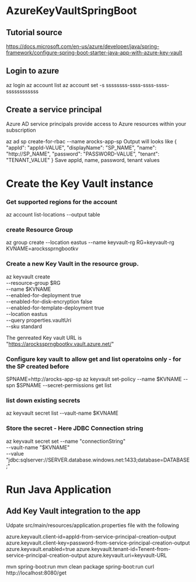 # AzureKeyVaultSpringBoot

## Tutorial source
https://docs.microsoft.com/en-us/azure/developer/java/spring-framework/configure-spring-boot-starter-java-app-with-azure-key-vault

## Login to azure
az login
az account list
az account set -s ssssssss-ssss-ssss-ssss-ssssssssssss

## Create a service principal
Azure AD service principals provide access to Azure resources within your subscription

az ad sp create-for-rbac --name arocks-app-sp
Output will looks like 
{
  "appId": "appId-VALUE",
  "displayName": "SP_NAME",
  "name": "http://SP_NAME",
  "password": "PASSWORD-VALUE",
  "tenant": "TENANT_VALUE"
}
Save appId,  name, password, tenant values


# Create the Key Vault instance

### Get supported regions for the account
az account list-locations --output table

### create Resource Group
az group create --location eastus --name keyvault-rg
RG=keyvault-rg
KVNAME=arockssprngbootkv

### Create a new Key Vault in the resource group.
az keyvault create \
    --resource-group $RG \
    --name $KVNAME \
    --enabled-for-deployment true \
    --enabled-for-disk-encryption false \
    --enabled-for-template-deployment true \
    --location eastus \
    --query properties.vaultUri \
    --sku standard

The genreated Key vault URL is "https://arockssprngbootkv.vault.azure.net/"

### Configure key vault to allow get and list operatoins only - for the SP created before
SPNAME=http://arocks-app-sp
az keyvault set-policy --name $KVNAME --spn $SPNAME --secret-permissions get list

### list down existing secrets
az keyvault secret list --vault-name $KVNAME

### Store the secret - Here JDBC Connection string
az keyvault secret set --name "connectionString" \
    --vault-name "$KVNAME" \
    --value "jdbc:sqlserver://SERVER.database.windows.net:1433;database=DATABASE;"
    
    
# Run Java Application

## Add Key Vault integration to the app
Udpate src/main/resources/application.properties file with the following

azure.keyvault.client-id=appId-from-service-principal-creation-output
azure.keyvault.client-key=password-from-service-principal-creation-output
azure.keyvault.enabled=true
azure.keyvault.tenant-id=Tenent-from-service-principal-creation-output
azure.keyvault.uri=keyvault-URL


mvn spring-boot:run
mvn clean package spring-boot:run
curl http://localhost:8080/get
